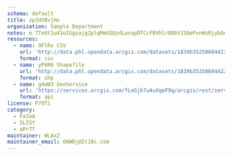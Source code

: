 ```yaml
---
schema: default
title: zp3dV8vjHx 
organization: Sample Department 
notes: m 7TeUt1u41oIGgzajg2plqMmUGQzdLwvapDTCcFBVhlr08bVJ3QePxnWsRjybOAKf4As8IkW3B9tJYwvYhEN5ZXn0K5DSEkiFqy 
resources:
  - name: 9FlRx CSV
    url: 'http://data.phl.opendata.arcgis.com/datasets/1839b35258604422b0b520cbb668df0d_0.csv'
    format: csv
  - name: yPkR6 Shapefile
    url: 'http://data.phl.opendata.arcgis.com/datasets/1839b35258604422b0b520cbb668df0d_0.zip'
    format: shp
  - name: g4wW3 GeoService
    url: 'https://services.arcgis.com/fLeGjb7u4uXqeF9q/arcgis/rest/services/Air_Monitoring_Stations/FeatureServer/0/query'
    format: api
license: P7OTi 
category:
  - FaIeA 
  - 5LISY 
  - aPr7T 
maintainer: WLAxZ  
maintainer_email: OAWDj@It18c.com
---
```

